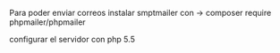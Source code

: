 Para poder enviar correos instalar smptmailer con -> composer require phpmailer/phpmailer

configurar el servidor con php 5.5
